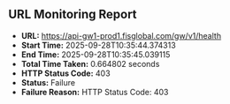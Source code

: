 ## URL Monitoring Report

- **URL:** https://api-gw1-prod1.fisglobal.com/gw/v1/health
- **Start Time:** 2025-09-28T10:35:44.374313
- **End Time:** 2025-09-28T10:35:45.039115
- **Total Time Taken:** 0.664802 seconds
- **HTTP Status Code:** 403
- **Status:** Failure
- **Failure Reason:** HTTP Status Code: 403
